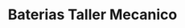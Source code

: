 ---
title: "Baterias Taller Mecanico"
url: /ciudad-autonoma-de-buenos-aires/baterias-taller-mecanico/
shop: Autoteile
---
